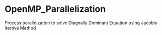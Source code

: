 # OpenMP_Parallelization
Process paralleization to solve Diagnally Dominant Equation using Jacobis Itertive Method
